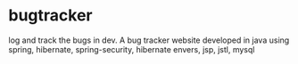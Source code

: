 # bugtracker
log and track the bugs in dev.
A bug tracker website developed in java using spring, hibernate, spring-security, hibernate envers, jsp, jstl, mysql
